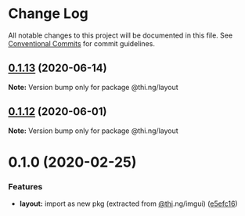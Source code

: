# Change Log

All notable changes to this project will be documented in this file.
See [Conventional Commits](https://conventionalcommits.org) for commit guidelines.

## [0.1.13](https://github.com/thi-ng/umbrella/compare/@thi.ng/layout@0.1.12...@thi.ng/layout@0.1.13) (2020-06-14)

**Note:** Version bump only for package @thi.ng/layout





## [0.1.12](https://github.com/thi-ng/umbrella/compare/@thi.ng/layout@0.1.11...@thi.ng/layout@0.1.12) (2020-06-01)

**Note:** Version bump only for package @thi.ng/layout





# 0.1.0 (2020-02-25)


### Features

* **layout:** import as new pkg (extracted from [@thi](https://github.com/thi).ng/imgui) ([e5efc16](https://github.com/thi-ng/umbrella/commit/e5efc165253480aff8068e4cde31bba4aec018d1))
